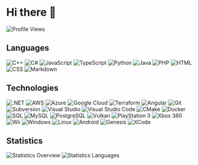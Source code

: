 # Hi there 👋

![Profile Views]

## Languages

![C++] ![C#] ![JavaScript] ![TypeScript] ![Python] ![Java] ![PHP] ![HTML] ![CSS]
![Markdown]

## Technologies
![.NET] ![AWS] ![Azure] ![Google Cloud] ![Terraform] ![Angular]  ![Git]
![Subversion] ![Visual Studio] ![Visual Studio Code] ![CMake] ![Docker] ![SQL]
![MySQL] ![PostgreSQL] ![Vulkan] ![PlayStation 3] ![Xbox 360] ![Wii] ![Windows]
![Linux] ![Android] ![Genesis] ![XCode]

## Statistics

![Statistics Overview] ![Statistics Languages]

<!-- external links -->
[Profile Views]: https://komarev.com/ghpvc/?username=devpow112 "Profile Views"
[C++]: https://img.shields.io/badge/-C++-00599C?logo=C%2b%2b&logoColor=white "C++"
[C#]: https://img.shields.io/badge/-CSharp-239120?logo=C-Sharp&logoColor=white "C#"
[JavaScript]: https://img.shields.io/badge/-JavaScript-F7DF1E?logo=JavaScript&logoColor=black "JavaScript" 
[TypeScript]: https://img.shields.io/badge/-TypeScript-3178C6?logo=TypeScript&logoColor=white "TypeScript"
[Python]: https://img.shields.io/badge/-Python-3776AB?logo=Python&logoColor=white "Python"
[Java]: https://img.shields.io/badge/-Java-007396?logo=Java&logoColor=white "Java"
[PHP]: https://img.shields.io/badge/-PHP-777BB4?logo=PHP&logoColor=white "PHP"
[HTML]: https://img.shields.io/badge/-HTML-E34F26?logo=HTML5&logoColor=white "HTML"
[CSS]: https://img.shields.io/badge/-CSS-1572B6?logo=CSS3&logoColor=white "CSS"
[Markdown]: https://img.shields.io/badge/-Markdown-000000?logo=Markdown&logoColor=white "Markdown"
[.NET]: https://img.shields.io/badge/-.NET-512BD4?logo=.NET&logoColor=white ".NET"
[AWS]: https://img.shields.io/badge/-AWS-232F3E?logo=Amazon-AWS&logoColor=white "AWS"
[Azure]: https://img.shields.io/badge/-Azure-0089D6?logo=Microsoft-Azure&logoColor=white "Azure"
[Google Cloud]: https://img.shields.io/badge/-Google%20Cloud-4285F4?logo=Google-Cloud&logoColor=white "Google Cloud"
[Terraform]: https://img.shields.io/badge/-Terraform-623CE4?logo=Terraform&logoColor=white "Terraform"
[Git]: https://img.shields.io/badge/-Git-F05032?logo=Git&logoColor=white "Git"
[Subversion]: https://img.shields.io/badge/-Subversion-809CC9?logo=Subversion&logoColor=white "Subversion"
[Visual Studio]: https://img.shields.io/badge/-Visual%20Studio-512BD4?logo=Visual-Studio&logoColor=white "Visual Studio"
[Visual Studio Code]: https://img.shields.io/badge/-Visual%20Studio%20Code-007ACC?logo=Visual-Studio-Code&logoColor=white "Visual Studio Code"
[XCode]: https://img.shields.io/badge/-XCode-147EFB?logo=xcode&logoColor=white "XCode"
[CMake]: https://img.shields.io/badge/-CMake-064F8C?logo=CMake&logoColor=white "CMake"
[Docker]: https://img.shields.io/badge/-Docker-2496ED?logo=Docker&logoColor=white "Docker"
[SQL]: https://img.shields.io/badge/-SQL-CC2927?logo=Microsoft-SQL-Server&logoColor=white "SQL"
[MySQL]: https://img.shields.io/badge/-MySQL-4479A1?logo=MySQL&logoColor=white "MySQL"
[PostgreSQL]: https://img.shields.io/badge/-PostgreSQL-336791?logo=PostgreSQL&logoColor=white "PostgreSQL"
[Angular]: https://img.shields.io/badge/-Angular-E23237?logo=angular&logoColor=white "Angular"
[Vulkan]: https://img.shields.io/badge/-Vulkan-AC162C?logo=vulkan&logoColor=white "Vulkan"
[PlayStation 3]: https://img.shields.io/badge/-PlayStation%203-003791?logo=playstation&logoColor=white "PlayStation 3"
[Xbox 360]: https://img.shields.io/badge/-Xbox%20360-107C10?logo=xbox&logoColor=white "Xbox 360"
[Wii]: https://img.shields.io/badge/-Wii-8B8B8B?logo=wii&logoColor=white "Wii"
[Android]: https://img.shields.io/badge/-Android-3DDC84?logo=android&logoColor=white "Android"
[Windows]: https://img.shields.io/badge/-Windows-0078D6?logo=windows&logoColor=white "Windows"
[Linux]: https://img.shields.io/badge/-Linux-FCC624?logo=linux&logoColor=black "Linux"
[Genesis]: https://img.shields.io/badge/-Genesis-0089CF?logo=sega&logoColor=white "Genesis"
[Statistics Overview]: https://github-readme-stats.vercel.app/api?username=devpow112&hide_border=true&include_all_commits=true&count_private=true&line_height=20&custom_title=Overview
[Statistics Languages]: https://github-readme-stats.vercel.app/api/top-langs/?username=devpow112&hide_border=true&layout=compact&langs_count=6
